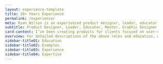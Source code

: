 ```yaml
---
layout: experience-template
title: 20+ Years Experience
permalink: /experience/
meta: Ryan Wilson is an experienced product designer, leader, educator, and more. Many people have said very kind things about working with him. Read what they have to say.
subtitle: Product Designer, Leader, Educator, Mentor, Graphic Designer, Animator
card-content: I’ve been creating products for clients focused on user-centered design for over 20 years. I hold four advanced degrees; a Ph.D. and Master of Science in Human Computer Interaction, an MFA in Graphic Design, and a Bachelors in Visual Communication. In addition, I pride myself on a drive towards leadership throughout my career, from being elevated to the role of Art Director at age 23 to serving in leadership roles at several companies, teaching the next generation of designers, and mentoring my staff.
overview: For detailed descriptions of the above roles and education, or to see more work experience dating back 20+ years, <a href="https://www.linkedin.com/in/ryangwilson/" target="_blank" rel="noreferrer">please visit my proflie on LinkedIn</a>.
sidebar-title01: Education
sidebar-title02: Examples
sidebar-title03: Experience
sidebar-title04: Expertise
---
```


